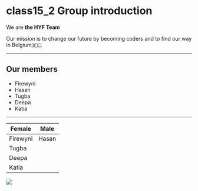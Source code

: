 # class15_2 Group introduction
We are **the HYF Team**

Our mission is to change our future by becoming coders and to find our way in Belgium🇧🇪. 
__________________
## Our members
* Firewyni
* Hasan
* Tugba
* Deepa
* Katia 

---------------
| Female      | Male           | 
| ------------- |:------------:|
| Firewyni      | Hasan    |  |
| Tugba    |  
| Deepa |     
| Katia | 


![](<img src="https://i.gifer.com/61kY.gif" width="40" height="40"/>)
